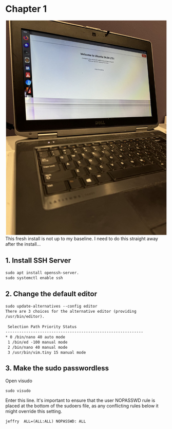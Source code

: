 # Chapter 1
<div style="text-align: center;">
  <img src="/img/chap1-laptop.jpeg" alt="Description of the image" width="500"/>
</div>
 This fresh install is not up to my baseline. I need to do this straight away after the install…

## 1. Install SSH Server
```
sudo apt install openssh-server.
sudo systemctl enable ssh
```

## 2. Change the default editor
```
sudo update-alternatives --config editor
There are 3 choices for the alternative editor (providing /usr/bin/editor).

 Selection Path Priority Status
------------------------------------------------------------
* 0 /bin/nano 40 auto mode
 1 /bin/ed -100 manual mode
 2 /bin/nano 40 manual mode
 3 /usr/bin/vim.tiny 15 manual mode
```

## 3. Make the sudo passwordless
Open visudo
```
sudo visudo
```

Enter this line. It's important to ensure that the user NOPASSWD rule is placed at the bottom of the sudoers file, as any conflicting rules below it might override this setting.
```
jeffry  ALL=(ALL:ALL) NOPASSWD: ALL
```
